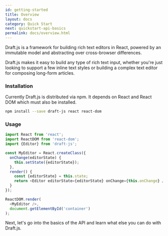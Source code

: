 ```yaml
---
id: getting-started
title: Overview
layout: docs
category: Quick Start
next: quickstart-api-basics
permalink: docs/overview.html
---
```


Draft.js is a framework for building rich text editors in React, powered by an immutable model and abstracting over cross-browser differences.

Draft.js makes it easy to build any type of rich text input, whether you're just looking to support a few inline text styles or building a complex text editor for composing long-form articles.

### Installation

Currently Draft.js is distributed via npm. It depends on React and React DOM which must also be installed.

```sh
npm install --save draft-js react react-dom
```

### Usage

```js
import React from 'react';
import ReactDOM from 'react-dom';
import {Editor} from 'draft-js';

const MyEditor = React.createClass({
  onChange(editorState) {
    this.setState({editorState});
  },
  render() {
    const {editorState} = this.state;
    return <Editor editorState={editorState} onChange={this.onChange} />;
  }
});

ReactDOM.render(
  <MyEditor />,
  document.getElementById('container')
);
```

Next, let's go into the basics of the API and learn what else you can do with Draft.js.
